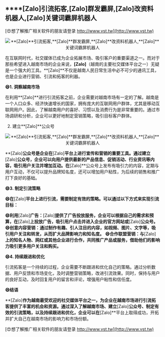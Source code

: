 ## ****[Zalo]**引流拓客,**[Zalo]**群发霸屏,**[Zalo]**改资料机器人,**[Zalo]**关键词霸屏机器人**

[😍想了解推广相关软件的朋友请登录 http://www.vst.tw](http://www.vst.tw)

 <center><img src="https://vst.tw/MP4/tuiguang/png/1.png" alt="**[Zalo]**引流拓客,**[Zalo]**群发霸屏,**[Zalo]**改资料机器人,**[Zalo]**关键词霸屏机器人"></center>

在互联网时代，社交媒体已成为企业拓展市场、吸引客户的重要渠道之一。而对于那些希望进入越南市场的企业来说，**[Zalo]**（越南的主要社交媒体平台之一）无疑是一个强大的工具。**[Zalo]**不仅是越南人民日常生活中必不可少的通讯工具，也是企业进行营销、引流和拓客的利器。

**😄1. 洞察越南市场**

在利用**[Zalo]**进行引流拓客之前，企业需要对越南市场有一定的了解。越南是一个人口众多、经济快速增长的国家，拥有庞大的互联网用户群体，尤其是移动互联网用户。因此，了解越南用户的喜好、习惯以及消费行为是非常重要的。通过市场调研和分析，企业可以更好地制定营销策略，吸引目标客户群体。

2. 建立**[Zalo]**公众号

 <center><img src="https://vst.tw/MP4/tuiguang/png/1.png" alt="**[Zalo]**引流拓客,**[Zalo]**群发霸屏,**[Zalo]**改资料机器人,**[Zalo]**关键词霸屏机器人"></center>

**[Zalo]**公众号是企业在**[Zalo]**平台上进行宣传和营销的重要工具。通过建立**[Zalo]**公众号，企业可以向用户提供最新的产品信息、促销活动、行业资讯等内容，吸引用户关注并增加互动。在**[Zalo]**公众号上发布有吸引力的内容，定期与用户互动，不仅可以提升品牌知名度，还可以增加用户粘性，为后续的销售和推广打下良好的基础。

**😄3. 制定引流策略**

**😄在**[Zalo]**平台上进行引流，需要制定有效的策略。可以通过以下方式来实现引流目标：**

**😄利用**[Zalo]**广告：**[Zalo]**提供了广告投放服务，企业可以根据自己的需求和预算，在**[Zalo]**上投放广告，吸引用户点击并进入企业的官方网站或**[Zalo]**公众号。**
**😄创意内容营销：通过制作有趣、引人注目的内容，如视频、图片、文字等，吸引用户关注和转发，从而扩大品牌影响力和知名度。**
**😄合作联盟营销：与**[Zalo]**上的知名人物、网红或其他企业进行合作，共同推广产品或服务，借助他们的影响力吸引更多用户关注和购买。**

**😄4. 持续跟进和优化**

引流拓客是一个持续的过程，企业需要不断跟进和优化自己的策略。通过分析数据、用户反馈和市场变化，及时调整营销策略，改进引流效果。同时，保持与用户的良好互动，及时回复用户的留言和评论，增强用户粘性和信任度。

**😄结语**

**[Zalo]**作为越南最受欢迎的社交媒体平台之一，为企业在越南市场进行引流拓客提供了丰富的机会和资源。通过深入了解越南市场、建立**[Zalo]**公众号、制定有效的引流策略，以及持续跟进和优化，企业可以在**[Zalo]**平台上取得成功，开拓并扩大自己在越南市场的影响力和市场份额。

[😍想了解推广相关软件的朋友请登录 http://www.vst.tw](http://www.vst.tw)




